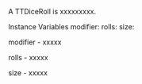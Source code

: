 A TTDiceRoll is xxxxxxxxx.

Instance Variables
	modifier:		<Number>
	rolls:		<OrderedCollection>
	size:		<Number>

modifier
	- xxxxx

rolls
	- xxxxx

size
	- xxxxx

